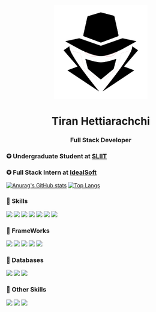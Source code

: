 <p align="center">
  <img src="https://github.com/Tiran98/Tiran98/blob/main/logo.png" width = "250"></br>
  <h1 align="center">Tiran Hettiarachchi</h1>
  <h3 align="center">Full Stack Developer</h3>
</p>

### ✪ Undergraduate Student at [ SLIIT ](https://www.sliit.lk)
### ✪ Full Stack Intern at [ IdealSoft ](https://idealsoft.lk)

[![Anurag's GitHub stats](https://github-readme-stats.vercel.app/api?username=Tiran98&count_private=true&show_icons=true&theme=tokyonight)](https://github.com/anuraghazra/github-readme-stats)  [![Top Langs](https://github-readme-stats.vercel.app/api/top-langs/?username=Tiran98&theme=tokyonight&layout=compact)](https://github.com/anuraghazra/github-readme-stats)

### 🔧 Skills

![](https://img.shields.io/badge/Code-HTML5-informational?style=flat&logo=html5&logoColor=white&color=ffbf00)
![](https://img.shields.io/badge/Code-CSS-informational?style=flat&logo=css3&logoColor=white&color=ffbf00)
![](https://img.shields.io/badge/Code-JavaScript-informational?style=flat&logo=javascript&logoColor=white&color=ffbf00)
![](https://img.shields.io/badge/Code-PHP-informational?style=flat&logo=php&logoColor=white&color=ffbf00)
![](https://img.shields.io/badge/Code-JAVA-informational?style=flat&logo=java&logoColor=white&color=ffbf00)
![](https://img.shields.io/badge/Code-Nodejs-informational?style=flat&logo=Node.js&logoColor=white&color=ffbf00)
![](https://img.shields.io/badge/Code-Android-informational?style=flat&logo=android&logoColor=white&color=ffbf00)

### 🔧 FrameWorks

![](https://img.shields.io/badge/Framework-Vue-informational?style=flat&logo=vue.js&logoColor=white&color=2bbc8a)
![](https://img.shields.io/badge/Framework-Angular-informational?style=flat&logo=angular&logoColor=white&color=2bbc8a)
![](https://img.shields.io/badge/Framework-React-informational?style=flat&logo=react&logoColor=white&color=2bbc8a)
![](https://img.shields.io/badge/Framework-Express-informational?style=flat&logo=express&logoColor=white&color=2bbc8a)
![](https://img.shields.io/badge/Framework-Laravel-informational?style=flat&logo=laravel&logoColor=white&color=2bbc8a)

### 🔧 Databases

![](https://img.shields.io/badge/Database-MYSQL-informational?style=flat&logo=mysql&logoColor=white&color=ff471a)
![](https://img.shields.io/badge/Database-MongoDB-informational?style=flat&logo=mongodb&logoColor=white&color=ff471a)
![](https://img.shields.io/badge/Database-Firebase-informational?style=flat&logo=firebase&logoColor=white&color=ff471a)

### 🔧 Other Skills

![](https://img.shields.io/badge/Other-Wordpress-informational?style=flat&logo=wordpress&logoColor=white&color=1a1aff)
![](https://img.shields.io/badge/Code-Bootstrap-informational?style=flat&logo=bootstrap&logoColor=white&color=1a1aff)
![](https://img.shields.io/badge/Other-AWS-informational?style=flat&logo=amazon&logoColor=white&color=1a1aff)


